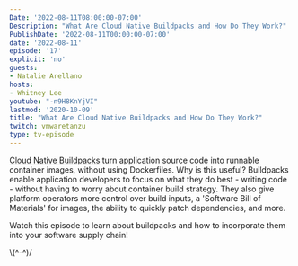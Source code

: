 ```yaml
---
Date: '2022-08-11T08:00:00-07:00'
Description: "What Are Cloud Native Buildpacks and How Do They Work?"
PublishDate: '2022-08-11T00:00:00-07:00'
date: '2022-08-11'
episode: '17'
explicit: 'no'
guests:
- Natalie Arellano
hosts:
- Whitney Lee
youtube: "-n9H8KnYjVI"
lastmod: '2020-10-09'
title: "What Are Cloud Native Buildpacks and How Do They Work?"
twitch: vmwaretanzu
type: tv-episode
---
```


[Cloud Native Buildpacks](https://buildpacks.io/) turn application source code into runnable container images, without using Dockerfiles. Why is this useful? Buildpacks enable application developers to focus on what they do best - writing code - without having to worry about container build strategy. They also give platform operators more control over build inputs, a 'Software Bill of Materials' for images, the ability to quickly patch dependencies, and more.

Watch this episode to learn about buildpacks and how to incorporate them into your software supply chain!



\\(^-^)/
